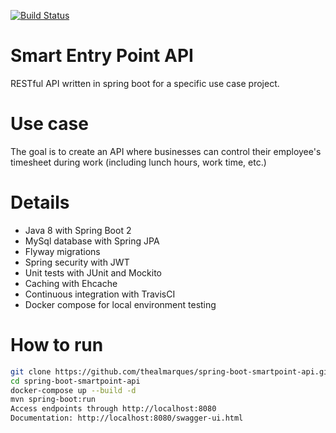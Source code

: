 [![Build Status](https://travis-ci.com/thealmarques/spring-boot-smartpoint-api.svg?token=7aSoHWUPqHZg4AGkquDJ&branch=master)](https://travis-ci.com/thealmarques/spring-boot-smartpoint-api)
# Smart Entry Point API
RESTful API written in spring boot for a specific use case project.

# Use case

The goal is to create an API where businesses can control their employee's timesheet during work (including lunch hours, work time, etc.)

# Details
* Java 8 with Spring Boot 2
* MySql database with Spring JPA
* Flyway migrations
* Spring security with JWT
* Unit tests with JUnit and Mockito
* Caching with Ehcache
* Continuous integration with TravisCI
* Docker compose for local environment testing

# How to run

```sh
git clone https://github.com/thealmarques/spring-boot-smartpoint-api.git
cd spring-boot-smartpoint-api
docker-compose up --build -d
mvn spring-boot:run
Access endpoints through http://localhost:8080
Documentation: http://localhost:8080/swagger-ui.html
```
